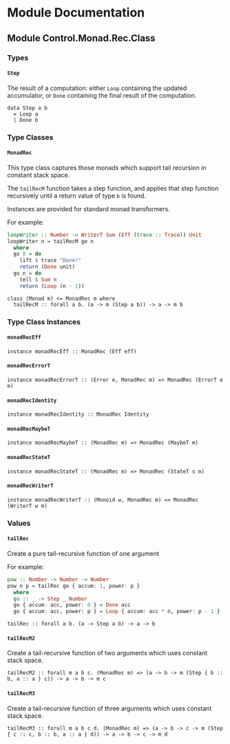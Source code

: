 # Module Documentation

## Module Control.Monad.Rec.Class

### Types

#### `Step`

The result of a computation: either `Loop` containing the updated accumulator,
or `Done` containing the final result of the computation.

    data Step a b
      = Loop a
      | Done b


### Type Classes

#### `MonadRec`

This type class captures those monads which support tail recursion in constant stack space.

The `tailRecM` function takes a step function, and applies that step function recursively
until a return value of type `b` is found.

Instances are provided for standard monad transformers.

For example:

```purescript
loopWriter :: Number -> WriterT Sum (Eff (trace :: Trace)) Unit
loopWriter n = tailRecM go n
  where
  go 0 = do
    lift $ trace "Done!"
    return (Done unit)
  go n = do
    tell $ Sum n  
    return (Loop (n - 1))
```

    class (Monad m) <= MonadRec m where
      tailRecM :: forall a b. (a -> m (Step a b)) -> a -> m b


### Type Class Instances

#### `monadRecEff`

    instance monadRecEff :: MonadRec (Eff eff)

#### `monadRecErrorT`

    instance monadRecErrorT :: (Error e, MonadRec m) => MonadRec (ErrorT e m)

#### `monadRecIdentity`

    instance monadRecIdentity :: MonadRec Identity

#### `monadRecMaybeT`

    instance monadRecMaybeT :: (MonadRec m) => MonadRec (MaybeT m)

#### `monadRecStateT`

    instance monadRecStateT :: (MonadRec m) => MonadRec (StateT s m)

#### `monadRecWriterT`

    instance monadRecWriterT :: (Monoid w, MonadRec m) => MonadRec (WriterT w m)


### Values

#### `tailRec`

Create a pure tail-recursive function of one argument

For example:

```purescript
pow :: Number -> Number -> Number
pow n p = tailRec go { accum: 1, power: p }
  where
  go :: _ -> Step _ Number
  go { accum: acc, power: 0 } = Done acc
  go { accum: acc, power: p } = Loop { accum: acc * n, power: p - 1 }
```

    tailRec :: forall a b. (a -> Step a b) -> a -> b

#### `tailRecM2`

Create a tail-recursive function of two arguments which uses constant stack space.

    tailRecM2 :: forall m a b c. (MonadRec m) => (a -> b -> m (Step { b :: b, a :: a } c)) -> a -> b -> m c

#### `tailRecM3`

Create a tail-recursive function of three arguments which uses constant stack space.

    tailRecM3 :: forall m a b c d. (MonadRec m) => (a -> b -> c -> m (Step { c :: c, b :: b, a :: a } d)) -> a -> b -> c -> m d



